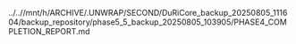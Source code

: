 ../..//mnt/h/ARCHIVE/.UNWRAP/SECOND/DuRiCore_backup_20250805_111604/backup_repository/phase5_5_backup_20250805_103905/PHASE4_COMPLETION_REPORT.md